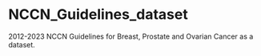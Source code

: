 # NCCN_Guidelines_dataset
2012-2023 NCCN Guidelines for Breast, Prostate and Ovarian Cancer as a dataset.
